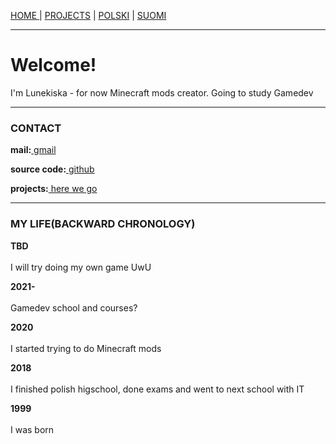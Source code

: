 <p><a href="/index">HOME    </a> | <a href="/projects">    PROJECTS</a> | <a href="/pl/index">    POLSKI</a> | <a href="/fi/index">    SUOMI</a></p>

<hr>

<h1>Welcome!</h1>
<p>I'm Lunekiska - for now Minecraft mods creator. Going to study Gamedev</p>

<hr>

<h3>CONTACT</h3>
  <p><b>mail:</b><a href="mailto:leafinkek@gmail.com"> gmail</a></p>
  <p><b>source code:</b><a href="https://github.com/lunekiska"> github</a></p>
  <p><b>projects:</b><a href="/projects"> here we go</a></p>
  
<hr>
  
<h3>MY LIFE(BACKWARD CHRONOLOGY)</h3>
  <p><b>TBD</b><br><br>
    I will try doing my own game UwU</p>
  <p><b>2021-</b><br><br>
    Gamedev school and courses?</p>
  <p><b>2020</b><br><br>
    I started trying to do Minecraft mods</p>
  <p><b>2018</b><br><br>
    I finished polish higschool, done exams and went to next school with IT</p>
  <p><b>1999</b><br><br>
    I was born</p>

